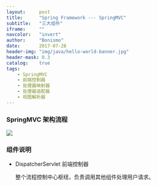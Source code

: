 ```yaml
---
layout:     post
title:      "Spring Framework --- SpringMVC"
subtitle:   "三大组件"
iframe:     ""
navcolor:   "invert"
author:     "Bonismo"
date:       2017-07-28
header-img: "img/java/hello-world-banner.jpg"
header-mask: 0.3
catalog:    true
tags:
    - SpringMVC
    - 前端控制器
    - 处理器映射器
    - 处理器适配器
    - 视图解析器
---
```


### SpringMVC 架构流程

<div>
    <img src="https://github.com/StayHungryStayFoolish/stayhungrystayfoolish.github.io/blob/master/img/java/springmvc.png?raw=true"  />
</div>

### 组件说明

- DispatcherServlet 前端控制器

   整个流程控制中心枢纽，负责调用其他组件处理用户请求。


